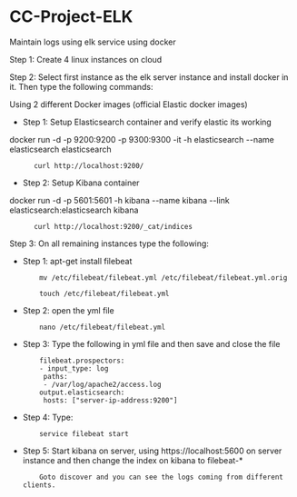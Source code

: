 # CC-Project-ELK
Maintain logs using elk service using docker

Step 1: Create 4 linux instances on cloud

Step 2: Select first instance as the elk server instance and install docker in it. Then type the following commands:

Using 2 different Docker images (official Elastic docker images)

- Step 1: Setup Elasticsearch container and verify elastic its working

docker run -d -p 9200:9200 -p 9300:9300 -it -h elasticsearch --name elasticsearch elasticsearch

          curl http://localhost:9200/

- Step 2: Setup Kibana container

docker run -d  -p 5601:5601 -h kibana --name kibana --link elasticsearch:elasticsearch kibana

          curl http://localhost:9200/_cat/indices

Step 3: On all remaining instances type the following:

- Step 1: apt-get install filebeat

          mv /etc/filebeat/filebeat.yml /etc/filebeat/filebeat.yml.orig
          
          touch /etc/filebeat/filebeat.yml
          
- Step 2: open the yml file

          nano /etc/filebeat/filebeat.yml
          
- Step 3: Type the following in yml file and then save and close the file

          filebeat.prospectors:
          - input_type: log
           paths:
           - /var/log/apache2/access.log
          output.elasticsearch:
           hosts: ["server-ip-address:9200"]
           
- Step 4: Type:

          service filebeat start
          
- Step 5: Start kibana on server, using https://localhost:5600 on server instance and then change the index on kibana to filebeat-*

          Goto discover and you can see the logs coming from different clients.
